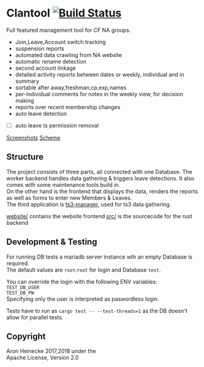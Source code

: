 # Clantool [![Build Status](https://travis-ci.com/0xpr03/clantool.svg?branch=master)](https://travis-ci.com/0xpr03/clantool)

Full featured management tool for CF NA groups.

- Join,Leave,Account switch tracking
- suspension reports
- automated data crawling from NA website
- automatic rename detection
- second account linkage
- detailed activity reports between dates or weekly, individual and in summary
- sortable after away,freshman,cp,exp,names
- per-individual comments for notes in the weekly view, for decision making
- reports over recent membership changes
- auto leave detection
- [ ] auto leave ts permission removal

[Screenshots](/doc)
[Scheme](scheme_final.png)

## Structure

The project consists of three parts, all connected with one Database.
The worker backend handles data gathering & triggers leave detections. It also comes with some maintenance tools build in.  
On the other hand is the frontend that displays the data, renders the reports as well as forms to enter new Members & Leaves.  
The third application is [ts3-manager](https://github.com/0xpr03/ts3-manager), used for ts3 data gathering.  

[website/](/website) contains the website frontend
[src/](/src) is the sourcecode for the rust backend

## Development & Testing
For running DB tests a mariadb server instance wth an empty Database is required.  
The default values are `root`:`root` for login and Database `test`.

You can override the login with the following ENV variables:  
`TEST_DB_USER`  
`TEST_DB_PW`  
Specifying only the user is interpreted as paswordless login.

Tests have to run as `cargo test -- --test-threads=1` as the DB doesn't allow for parallel tests.

## Copyright
Aron Heinecke 2017,2018 under the  
Apache License, Version 2.0
